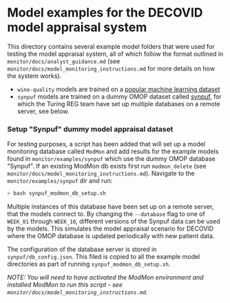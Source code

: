 # Model examples for the DECOVID model appraisal system

This directory contains several example model folders that were used for testing the model appraisal system, all of which follow the format outlined in `monitor/docs/analyst_guidance.md` (see `monitor/docs/model_monitoring_instructions.md` for more details on how the system works).

- `wine-quality` models are trained on a [popular machine learning dataset](http://archive.ics.uci.edu/ml/machine-learning-databases/wine-quality/)
- `synpuf` models are trained on a dummy OMOP dataset called [synpuf](https://forums.ohdsi.org/t/synpuf/4936), for which the Turing REG team have set up multiple databases on a remote server, see below.

### Setup "Synpuf" dummy model appraisal dataset

For testing purposes, a script has been added that will set up a model monitoring database called `ModMon` and add results for the example models found in `monitor/examples/synpuf` which use the dummy OMOP database "Synpuf". If an existing ModMon db exists first run `modmon_delete` (see `monitor/docs/model_monitoring_instructions.md`). Navigate to the `monitor/examples/synpuf` dir and run:

```bash
> bash synpuf_modmon_db_setup.sh
```

Multiple instances of this database have been set up on a remote server, that the models connect to. By changing the `--database` flag to one of `WEEK_01` through `WEEK_10`, different versions of the Synpuf data can be used by the models. This simulates the model appraisal scenario for DECOVID where the OMOP database is updated periodically with new patient data.

The configuration of the database server is stored in `synpuf/db_config.json`. This filed is copied to all the example model directories as part of running `synpuf_modmon_db_setup.sh`.

*NOTE: You will need to have activated the ModMon environment and installed ModMon to run this script - see `monitor/docs/model_monitoring_instructions.md`.*
